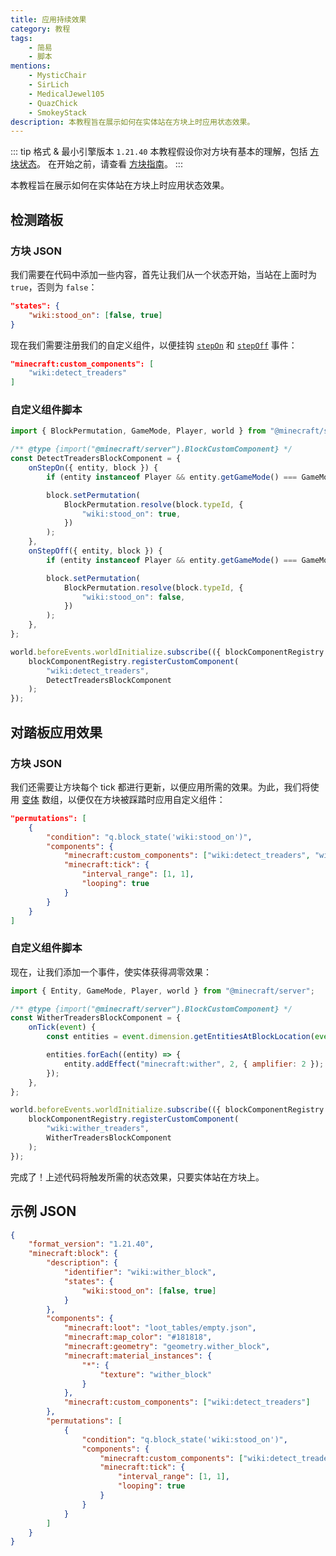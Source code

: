 ```yaml
---
title: 应用持续效果
category: 教程
tags:
    - 简易
    - 脚本
mentions:
    - MysticChair
    - SirLich
    - MedicalJewel105
    - QuazChick
    - SmokeyStack
description: 本教程旨在展示如何在实体站在方块上时应用状态效果。
---
```


::: tip 格式 & 最小引擎版本 `1.21.40`
本教程假设你对方块有基本的理解，包括 [方块状态](../blocks/block-states.md)。
在开始之前，请查看 [方块指南](../blocks/blocks-intro.md)。
:::

本教程旨在展示如何在实体站在方块上时应用状态效果。

## 检测踏板

### 方块 JSON

我们需要在代码中添加一些内容，首先让我们从一个状态开始，当站在上面时为 `true`，否则为 `false`：

```json title="minecraft:block > description"
"states": {
    "wiki:stood_on": [false, true]
}
```

现在我们需要注册我们的自定义组件，以便挂钩 [`stepOn`](../blocks/block-events.md#step-on) 和 [`stepOff`](../blocks/block-events.md#step-off) 事件：

```json title="minecraft:block > components"
"minecraft:custom_components": [
    "wiki:detect_treaders"
]
```

### 自定义组件脚本

```js title="BP/scripts/detect_treaders.js"
import { BlockPermutation, GameMode, Player, world } from "@minecraft/server";

/** @type {import("@minecraft/server").BlockCustomComponent} */
const DetectTreadersBlockComponent = {
    onStepOn({ entity, block }) {
        if (entity instanceof Player && entity.getGameMode() === GameMode.creative) return;

        block.setPermutation(
            BlockPermutation.resolve(block.typeId, {
                "wiki:stood_on": true,
            })
        );
    },
    onStepOff({ entity, block }) {
        if (entity instanceof Player && entity.getGameMode() === GameMode.creative) return;

        block.setPermutation(
            BlockPermutation.resolve(block.typeId, {
                "wiki:stood_on": false,
            })
        );
    },
};

world.beforeEvents.worldInitialize.subscribe(({ blockComponentRegistry }) => {
    blockComponentRegistry.registerCustomComponent(
        "wiki:detect_treaders",
        DetectTreadersBlockComponent
    );
});
```

## 对踏板应用效果

### 方块 JSON

我们还需要让方块每个 tick 都进行更新，以便应用所需的效果。为此，我们将使用 [变体](../blocks/block-permutations.md) 数组，以便仅在方块被踩踏时应用自定义组件：

```json title="minecraft:block"
"permutations": [
    {
        "condition": "q.block_state('wiki:stood_on')",
        "components": {
            "minecraft:custom_components": ["wiki:detect_treaders", "wiki:wither_treaders"],
            "minecraft:tick": {
                "interval_range": [1, 1],
                "looping": true
            }
        }
    }
]
```

### 自定义组件脚本

现在，让我们添加一个事件，使实体获得凋零效果：

```js title="BP/scripts/wither_treaders.js"
import { Entity, GameMode, Player, world } from "@minecraft/server";

/** @type {import("@minecraft/server").BlockCustomComponent} */
const WitherTreadersBlockComponent = {
    onTick(event) {
        const entities = event.dimension.getEntitiesAtBlockLocation(event.block.above().location);

        entities.forEach((entity) => {
            entity.addEffect("minecraft:wither", 2, { amplifier: 2 });
        });
    },
};

world.beforeEvents.worldInitialize.subscribe(({ blockComponentRegistry }) => {
    blockComponentRegistry.registerCustomComponent(
        "wiki:wither_treaders",
        WitherTreadersBlockComponent
    );
});
```

完成了！上述代码将触发所需的状态效果，只要实体站在方块上。

## 示例 JSON

<Spoiler title="示例凋零方块">

```json title="BP/blocks/wither_block.json"
{
    "format_version": "1.21.40",
    "minecraft:block": {
        "description": {
            "identifier": "wiki:wither_block",
            "states": {
                "wiki:stood_on": [false, true]
            }
        },
        "components": {
            "minecraft:loot": "loot_tables/empty.json",
            "minecraft:map_color": "#181818",
            "minecraft:geometry": "geometry.wither_block",
            "minecraft:material_instances": {
                "*": {
                    "texture": "wither_block"
                }
            },
            "minecraft:custom_components": ["wiki:detect_treaders"]
        },
        "permutations": [
            {
                "condition": "q.block_state('wiki:stood_on')",
                "components": {
                    "minecraft:custom_components": ["wiki:detect_treaders", "wiki:wither_treaders"],
                    "minecraft:tick": {
                        "interval_range": [1, 1],
                        "looping": true
                    }
                }
            }
        ]
    }
}
```

</Spoiler>